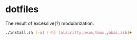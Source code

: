 # dotfiles

The result of excessive(?) modularization.

```bash
./install.sh [-a] [-h] [alacritty,nvim,tmux,yabai,zsh]+
```
